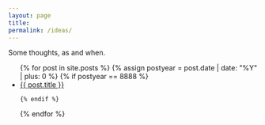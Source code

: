 ```yaml
---
layout: page
title: 
permalink: /ideas/
---
```


Some thoughts, as and when.



<ul>
  {% for post in site.posts %}
    {% assign postyear = post.date | date: "%Y" | plus: 0 %}
    {% if postyear == 8888 %}
      <li>  
        <a href="{{ post.url }}">{{ post.title }}</a>
      </li>
      
    {% endif %}   
  {% endfor %}
</ul>
